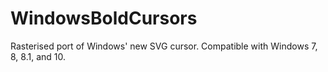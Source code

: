 # WindowsBoldCursors
Rasterised port of Windows' new SVG cursor. Compatible with Windows 7, 8, 8.1, and 10.
